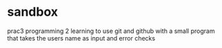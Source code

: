 # sandbox
prac3 programming 2
learning to use git and github with a small program
that takes the users name as input and error checks
